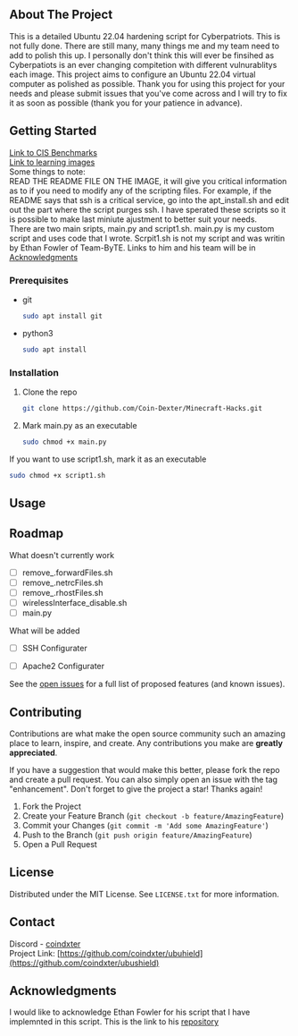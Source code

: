 <!-- ABOUT THE PROJECT -->
## About The Project
This is a detailed Ubuntu 22.04 hardening script for Cyberpatriots.
This is not fully done. There are still many, many things me and my team need to add to polish this up. I personally don't think this will ever be finsihed as Cyberpatiots is an ever changing compitetion with different vulnurablitys each image. This project aims to configure an Ubuntu 22.04 virtual computer as polished as possible. Thank you for using this project for your needs and please submit issues that you've come across and I will try to fix it as soon as possible (thank you for your patience in advance).

<!-- GETTING STARTED -->
## Getting Started

[Link to CIS Benchmarks](https://drive.google.com/drive/folders/1ypIhhKznlM7kV1YDaFEKwkTnpdsPZXk_?usp=sharing)\
[Link to learning images](https://drive.google.com/drive/u/1/folders/1w9VY57FTUfuPinmd2CvVs-oA5N03URW6)\
Some things to note:\
READ THE README FILE ON THE IMAGE, it will give you critical information as to if you need to modify any of the scripting files. For example, if the README says that ssh is a critical service, go into the apt_install.sh and edit out the part where the script purges ssh. I have sperated these scripts so it is possible to make last miniute ajustment to better suit your needs.\
There are two main sripts, main.py and script1.sh. main.py is my custom script and uses code that I wrote. Scrpit1.sh is not my script and was writin by Ethan Fowler of Team-ByTE. Links to him and his team will be in [Acknowledgments](#acknowledgments)



### Prerequisites

* git
  ```sh
  sudo apt install git
  ```
* python3
  ```sh
  sudo apt install
  ```

### Installation

1. Clone the repo
   ```sh
   git clone https://github.com/Coin-Dexter/Minecraft-Hacks.git
   ```
2. Mark main.py as an executable
   ```sh
   sudo chmod +x main.py
   ```
If you want to use script1.sh, mark it as an executable
  ```sh
  sudo chmod +x script1.sh
  ```
<!-- USAGE EXAMPLES -->
## Usage


<!-- ROADMAP -->
## Roadmap
What doesn't currently work
  - [ ] remove_.forwardFiles.sh
  - [ ] remove_.netrcFiles.sh
  - [ ] remove_.rhostFiles.sh
  - [ ] wirelessInterface_disable.sh
  - [ ] main.py

What will be added
  - [ ] SSH Configurater
  - [ ] Apache2 Configurater


See the [open issues](https://github.com/Coin-Dexter/Minecraft-Hacks/issues) for a full list of proposed features (and known issues).

<!-- CONTRIBUTING -->
## Contributing

Contributions are what make the open source community such an amazing place to learn, inspire, and create. Any contributions you make are **greatly appreciated**.

If you have a suggestion that would make this better, please fork the repo and create a pull request. You can also simply open an issue with the tag "enhancement".
Don't forget to give the project a star! Thanks again!

1. Fork the Project
2. Create your Feature Branch (`git checkout -b feature/AmazingFeature`)
3. Commit your Changes (`git commit -m 'Add some AmazingFeature'`)
4. Push to the Branch (`git push origin feature/AmazingFeature`)
5. Open a Pull Request

<!-- LICENSE -->
## License

Distributed under the MIT License. See `LICENSE.txt` for more information.


<!-- CONTACT -->
## Contact

Discord - [coindxter](https://discrod.gg/coindxter)\
Project Link: [https://github.com/coindxter/ubuhield](https://github.com/coindxter/ubushield)

<!-- ACKNOWLEDGMENTS -->
## Acknowledgments
I would like to acknowledge Ethan Fowler for his script that I have implemnted in this script. This is the link to his [repository](https://github.com/ponkio/CyberPatriot/tree/master)
